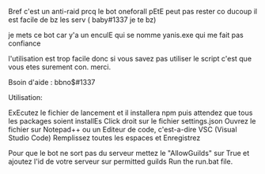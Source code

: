 Bref c'est un anti-raid prcq le bot oneforall pEtE peut pas rester co ducoup il est facile de bz les serv ( baby#1337 je te bz)

je mets ce bot car y'a un enculE qui se nomme yanis.exe qui me fait pas confiance 

l'utilisation est trop facile donc si vous savez pas utiliser le script c'est que vous etes surement con. merci.

Bsoin d'aide : bbno$#1337

Utilisation: 

ExEcutez le fichier de lancement et il installera npm puis attendez que tous les packages soient installEs
Click droit sur le fichier settings.json
Ouvrez le fichier sur Notepad++ ou un Editeur de code, c'est-a-dire VSC (Visual Studio Code)
Remplissez toutes les espaces 
et Enregistrez

Pour que le bot ne sort pas du serveur mettez le "AllowGuilds" sur True et ajoutez l'id de votre serveur sur permitted guilds
Run the run.bat file.
